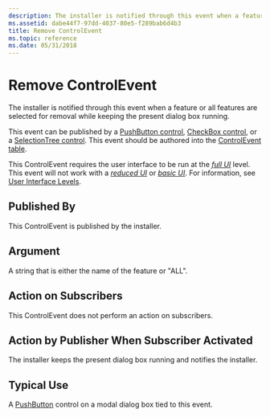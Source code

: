 ```yaml
---
description: The installer is notified through this event when a feature or all features are selected for removal while keeping the present dialog box running.
ms.assetid: dabe44f7-97dd-4037-80e5-f289bab6d4b3
title: Remove ControlEvent
ms.topic: reference
ms.date: 05/31/2018
---
```


# Remove ControlEvent

The installer is notified through this event when a feature or all features are selected for removal while keeping the present dialog box running.

This event can be published by a [PushButton control](pushbutton-control.md), [CheckBox control](checkbox-control.md), or a [SelectionTree control](selectiontree-control.md). This event should be authored into the [ControlEvent table](controlevent-table.md).

This ControlEvent requires the user interface to be run at the [*full UI*](f-gly.md) level. This event will not work with a [*reduced UI*](r-gly.md) or [*basic UI*](b-gly.md). For information, see [User Interface Levels](user-interface-levels.md).

## Published By

This ControlEvent is published by the installer.

## Argument

A string that is either the name of the feature or "ALL".

## Action on Subscribers

This ControlEvent does not perform an action on subscribers.

## Action by Publisher When Subscriber Activated

The installer keeps the present dialog box running and notifies the installer.

## Typical Use

A [PushButton](pushbutton-control.md) control on a modal dialog box tied to this event.

 

 



